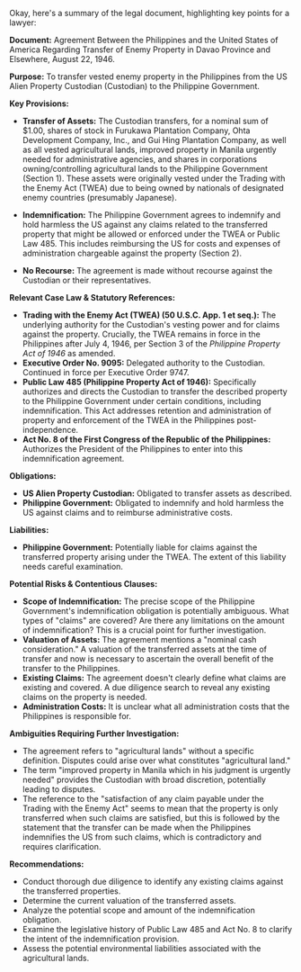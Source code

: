 Okay, here's a summary of the legal document, highlighting key points for a lawyer:

**Document:** Agreement Between the Philippines and the United States of America Regarding Transfer of Enemy Property in Davao Province and Elsewhere, August 22, 1946.

**Purpose:** To transfer vested enemy property in the Philippines from the US Alien Property Custodian (Custodian) to the Philippine Government.

**Key Provisions:**

*   **Transfer of Assets:**  The Custodian transfers, for a nominal sum of $1.00, shares of stock in Furukawa Plantation Company, Ohta Development Company, Inc., and Gui Hing Plantation Company, as well as all vested agricultural lands, improved property in Manila urgently needed for administrative agencies, and shares in corporations owning/controlling agricultural lands to the Philippine Government (Section 1). These assets were originally vested under the Trading with the Enemy Act (TWEA) due to being owned by nationals of designated enemy countries (presumably Japanese).

*   **Indemnification:**  The Philippine Government agrees to indemnify and hold harmless the US against any claims related to the transferred property that might be allowed or enforced under the TWEA or Public Law 485. This includes reimbursing the US for costs and expenses of administration chargeable against the property (Section 2).

*   **No Recourse:**  The agreement is made without recourse against the Custodian or their representatives.

**Relevant Case Law & Statutory References:**

*   **Trading with the Enemy Act (TWEA) (50 U.S.C. App. 1 et seq.):**  The underlying authority for the Custodian's vesting power and for claims against the property.  Crucially, the TWEA remains in force in the Philippines after July 4, 1946, per Section 3 of the *Philippine Property Act of 1946* as amended.
*   **Executive Order No. 9095:** Delegated authority to the Custodian. Continued in force per Executive Order 9747.
*   **Public Law 485 (Philippine Property Act of 1946):**  Specifically authorizes and directs the Custodian to transfer the described property to the Philippine Government under certain conditions, including indemnification.  This Act addresses retention and administration of property and enforcement of the TWEA in the Philippines post-independence.
*   **Act No. 8 of the First Congress of the Republic of the Philippines:** Authorizes the President of the Philippines to enter into this indemnification agreement.

**Obligations:**

*   **US Alien Property Custodian:** Obligated to transfer assets as described.
*   **Philippine Government:**  Obligated to indemnify and hold harmless the US against claims and to reimburse administrative costs.

**Liabilities:**

*   **Philippine Government:**  Potentially liable for claims against the transferred property arising under the TWEA. The extent of this liability needs careful examination.

**Potential Risks & Contentious Clauses:**

*   **Scope of Indemnification:**  The precise scope of the Philippine Government's indemnification obligation is potentially ambiguous.  What types of "claims" are covered?  Are there any limitations on the amount of indemnification? This is a crucial point for further investigation.
*   **Valuation of Assets:**  The agreement mentions a "nominal cash consideration." A valuation of the transferred assets at the time of transfer and now is necessary to ascertain the overall benefit of the transfer to the Philippines.
*   **Existing Claims:** The agreement doesn't clearly define what claims are existing and covered. A due diligence search to reveal any existing claims on the property is needed.
* **Administration Costs:** It is unclear what all administration costs that the Philippines is responsible for.

**Ambiguities Requiring Further Investigation:**

*   The agreement refers to "agricultural lands" without a specific definition.  Disputes could arise over what constitutes "agricultural land."
*   The term "improved property in Manila which in his judgment is urgently needed" provides the Custodian with broad discretion, potentially leading to disputes.
*  The reference to the "satisfaction of any claim payable under the Trading with the Enemy Act" seems to mean that the property is only transferred when such claims are satisfied, but this is followed by the statement that the transfer can be made when the Philippines indemnifies the US from such claims, which is contradictory and requires clarification.

**Recommendations:**

*   Conduct thorough due diligence to identify any existing claims against the transferred properties.
*   Determine the current valuation of the transferred assets.
*   Analyze the potential scope and amount of the indemnification obligation.
*   Examine the legislative history of Public Law 485 and Act No. 8 to clarify the intent of the indemnification provision.
*   Assess the potential environmental liabilities associated with the agricultural lands.
